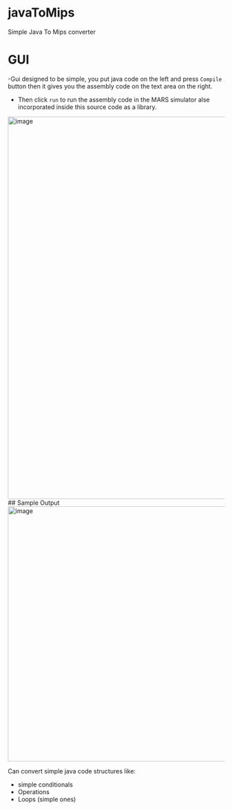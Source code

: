 # javaToMips
Simple Java To Mips converter

# GUI
-Gui designed to be simple, you put java code on the left and press <code>Compile</code> button then it gives you the assembly code on the text
area on the right.

- Then click <code>run</code> to run the assembly code in the MARS simulator alse incorporated inside this source code as a library.

<img width="886" alt="image" src="https://user-images.githubusercontent.com/109980176/228556728-97eddb3a-0ba5-4d64-8684-81983dc78612.png">
## Sample Output
<img width="591" alt="image" src="https://user-images.githubusercontent.com/109980176/228556130-55427e94-c595-49ea-946f-fb5188f6c4dd.png">

Can convert simple java code structures like:
- simple conditionals
- Operations
- Loops (simple ones)

